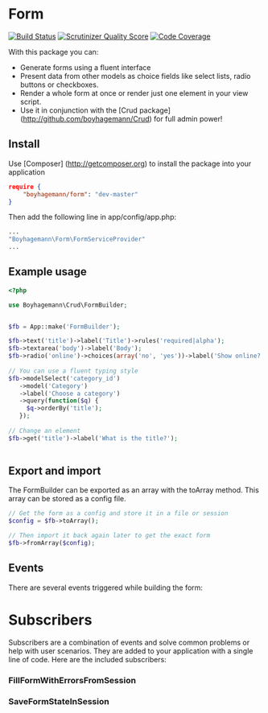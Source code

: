 Form
====

[![Build Status](https://travis-ci.org/boyhagemann/Form.png?branch=master)](https://travis-ci.org/boyhagemann/Form)
[![Scrutinizer Quality Score](https://scrutinizer-ci.com/g/boyhagemann/Form/badges/quality-score.png?s=8103612755c7470eec131897dbc93d6c7236e0cb)](https://scrutinizer-ci.com/g/boyhagemann/Form/)
[![Code Coverage](https://scrutinizer-ci.com/g/boyhagemann/Form/badges/coverage.png?s=ecb4b7677b38abd8279c89dfdf469c2fffdd12a4)](https://scrutinizer-ci.com/g/boyhagemann/Form/)

With this package you can:

* Generate forms using a fluent interface
* Present data from other models as choice fields like select lists, radio buttons or checkboxes.
* Render a whole form at once or render just one element in your view script.
* Use it in conjunction with the [Crud package] (http://github.com/boyhagemann/Crud) for full admin power!

## Install

Use [Composer] (http://getcomposer.org) to install the package into your application
```json
require {
    "boyhagemann/form": "dev-master"
}
```

Then add the following line in app/config/app.php:
```php
...
"Boyhagemann\Form\FormServiceProvider"
...
```

## Example usage

```php
<?php

use Boyhagemann\Crud\FormBuilder;


$fb = App::make('FormBuilder');

$fb->text('title')->label('Title')->rules('required|alpha');
$fb->textarea('body')->label('Body');
$fb->radio('online')->choices(array('no', 'yes'))->label('Show online?');
        
// You can use a fluent typing style
$fb->modelSelect('category_id')
   ->model('Category')
   ->label('Choose a category')
   ->query(function($q) {
     $q->orderBy('title');
   });
   
// Change an element
$fb->get('title')->label('What is the title?');
   
```

## Export and import
The FormBuilder can be exported as an array with the toArray method. 
This array can be stored as a config file.
```php
// Get the form as a config and store it in a file or session
$config = $fb->toArray();

// Then import it back again later to get the exact form
$fb->fromArray($config);
```

## Events
There are several events triggered while building the form:


# Subscribers
Subscribers are a combination of events and solve common problems or help with user scenarios.
They are added to your application with a single line of code.
Here are the included subscribers:

### FillFormWithErrorsFromSession
### SaveFormStateInSession

